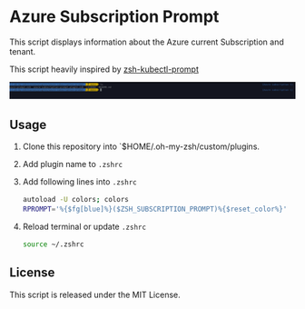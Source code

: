 # Azure Subscription Prompt

This script displays information about the Azure current Subscription and tenant.

This script heavily inspired by [zsh-kubectl-prompt](https://github.com/superbrothers/zsh-kubectl-prompt)

![Azure Subscription Prompt](images/azure-subscription-prompt.png)


## Usage

1. Clone this repository into `$HOME/.oh-my-zsh/custom/plugins.
2. Add plugin name to `.zshrc`
3. Add following lines into `.zshrc`

    ```bash
    autoload -U colors; colors
    RPROMPT='%{$fg[blue]%}($ZSH_SUBSCRIPTION_PROMPT)%{$reset_color%}'
    ```
4. Reload terminal or update `.zshrc`

    ```bash
    source ~/.zshrc
    ```

## License

This script is released under the MIT License.